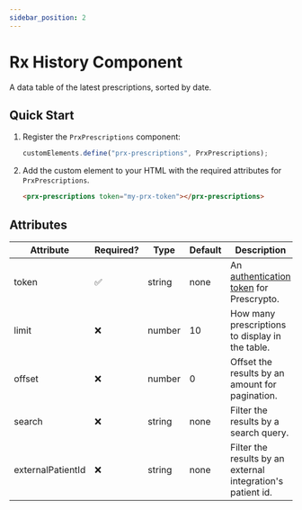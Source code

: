 ```yaml
---
sidebar_position: 2
---
```


# Rx History Component

A data table of the latest prescriptions, sorted by date.

## Quick Start

1. Register the `PrxPrescriptions` component:

    ```js
    customElements.define("prx-prescriptions", PrxPrescriptions);
    ```

2. Add the custom element to your HTML with the required attributes for `PrxPrescriptions`.

    ```html
    <prx-prescriptions token="my-prx-token"></prx-prescriptions>
    ```

## Attributes

| Attribute         | Required? |  Type  | Default | Description                                                 |
|-------------------|-----------|--------|---------|-------------------------------------------------------------|
| token             |     ✅    | string |   none  | An [authentication token][1] for Prescrypto.                |
| limit             |     ❌    | number |    10   | How many prescriptions to display in the table.             |
| offset            |     ❌    | number |    0    | Offset the results by an amount for pagination.             |
| search            |     ❌    | string |   none  | Filter the results by a search query.                       |
| externalPatientId |     ❌    | string |   none  | Filter the results by an external integration's patient id. |

[1]: ../intro.md
